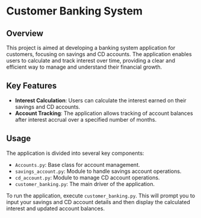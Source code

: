 # Customer Banking System

## Overview

This project is aimed at developing a banking system application for customers, focusing on savings and CD accounts. The application enables users to calculate and track interest over time, providing a clear and efficient way to manage and understand their financial growth.

## Key Features

- **Interest Calculation**: Users can calculate the interest earned on their savings and CD accounts.
- **Account Tracking**: The application allows tracking of account balances after interest accrual over a specified number of months.

## Usage

The application is divided into several key components:

- `Accounts.py`: Base class for account management.
- `savings_account.py`: Module to handle savings account operations.
- `cd_account.py`: Module to manage CD account operations.
- `customer_banking.py`: The main driver of the application.

To run the application, execute `customer_banking.py`. This will prompt you to input your savings and CD account details and then display the calculated interest and updated account balances.


